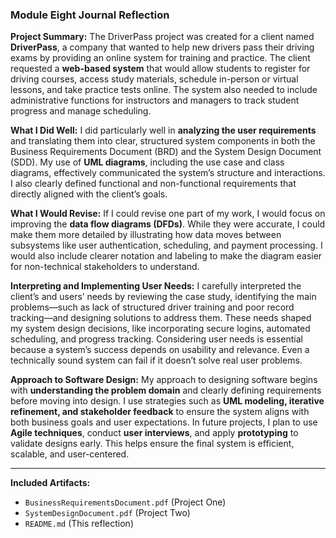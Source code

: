 ### Module Eight Journal Reflection

**Project Summary:**
The DriverPass project was created for a client named **DriverPass**, a company that wanted to help new drivers pass their driving exams by providing an online system for training and practice. The client requested a **web-based system** that would allow students to register for driving courses, access study materials, schedule in-person or virtual lessons, and take practice tests online. The system also needed to include administrative functions for instructors and managers to track student progress and manage scheduling.

**What I Did Well:**
I did particularly well in **analyzing the user requirements** and translating them into clear, structured system components in both the Business Requirements Document (BRD) and the System Design Document (SDD). My use of **UML diagrams**, including the use case and class diagrams, effectively communicated the system’s structure and interactions. I also clearly defined functional and non-functional requirements that directly aligned with the client’s goals.

**What I Would Revise:**
If I could revise one part of my work, I would focus on improving the **data flow diagrams (DFDs)**. While they were accurate, I could make them more detailed by illustrating how data moves between subsystems like user authentication, scheduling, and payment processing. I would also include clearer notation and labeling to make the diagram easier for non-technical stakeholders to understand.

**Interpreting and Implementing User Needs:**
I carefully interpreted the client’s and users’ needs by reviewing the case study, identifying the main problems—such as lack of structured driver training and poor record tracking—and designing solutions to address them. These needs shaped my system design decisions, like incorporating secure logins, automated scheduling, and progress tracking. Considering user needs is essential because a system’s success depends on usability and relevance. Even a technically sound system can fail if it doesn’t solve real user problems.

**Approach to Software Design:**
My approach to designing software begins with **understanding the problem domain** and clearly defining requirements before moving into design. I use strategies such as **UML modeling, iterative refinement, and stakeholder feedback** to ensure the system aligns with both business goals and user expectations. In future projects, I plan to use **Agile techniques**, conduct **user interviews**, and apply **prototyping** to validate designs early. This helps ensure the final system is efficient, scalable, and user-centered.

---

**Included Artifacts:**

* `BusinessRequirementsDocument.pdf` (Project One)
* `SystemDesignDocument.pdf` (Project Two)
* `README.md` (This reflection)

